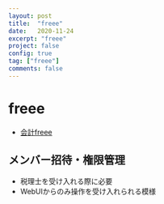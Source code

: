 ```yaml
---
layout: post
title:  "freee"
date:   2020-11-24
excerpt: "freee"
project: false
config: true
tag: ["freee"]
comments: false
---
```


# freee
 - [会計freee](https://secure.freee.co.jp/)

## メンバー招待・権限管理
 - 税理士を受け入れる際に必要
 - WebUIからのみ操作を受け入れられる模様
